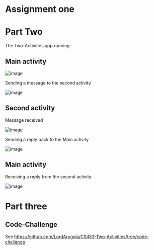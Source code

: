 # Assignment one

# Part Two

The Two-Activities app running:

## Main activity

![image](https://user-images.githubusercontent.com/41593388/215399133-e352a489-36f3-4b36-904c-99de0ccc725e.png)

Sending a message to the second activity

![image](https://user-images.githubusercontent.com/41593388/215399244-df7941a8-9b1b-4eff-a4fa-eb24003d32a5.png)

## Second activity

Message received

![image](https://user-images.githubusercontent.com/41593388/215399366-70bc1fd3-550c-4dc1-8576-d6e42661a1e8.png)

Sending a reply back to the Main activity

![image](https://user-images.githubusercontent.com/41593388/215399460-41c5780b-ac40-4160-b7f1-b6183bfdf179.png)

## Main activity

Receiving a reply from the second activity

![image](https://user-images.githubusercontent.com/41593388/215399561-5ca5358d-1f17-4552-b7b1-bf6263f57121.png)

# Part three
## Code-Challenge
See https://github.com/LordArugula/CS453-Two-Activities/tree/code-challenge
